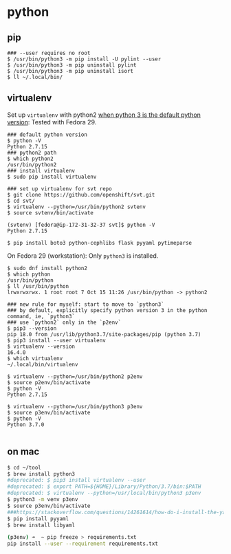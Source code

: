 # python

## pip

```
### --user requires no root
$ /usr/bin/python3 -m pip install -U pylint --user
$ /usr/bin/python3 -m pip uninstall pylint
$ /usr/bin/python3 -m pip uninstall isort
$ ll ~/.local/bin/

```

## virtualenv

Set up `virtualenv` with python2 [when python 3 is the default python version](https://virtualenv.pypa.io/en/latest/reference/#virtualenv-command): Tested with Fedora 29.

```
### default python version
$ python -V
Python 2.7.15
### python2 path
$ which python2
/usr/bin/python2
### install virtualenv
$ sudo pip install virtualenv

### set up virtualenv for svt repo
$ git clone https://github.com/openshift/svt.git
$ cd svt/
$ virtualenv --python=/usr/bin/python2 svtenv
$ source svtenv/bin/activate

(svtenv) [fedora@ip-172-31-32-37 svt]$ python -V
Python 2.7.15

$ pip install boto3 python-cephlibs flask pyyaml pytimeparse

```

On Fedora 29 (workstation): Only `python3` is installed.

```
$ sudo dnf install python2
$ which python
/usr/bin/python
$ ll /usr/bin/python
lrwxrwxrwx. 1 root root 7 Oct 15 11:26 /usr/bin/python -> python2

### new rule for myself: start to move to `python3`
### by default, explicitly specify python version 3 in the python command, ie, `python3`
### use `python2` only in the `p2env`
$ pip3 --version 
pip 18.0 from /usr/lib/python3.7/site-packages/pip (python 3.7)
$ pip3 install --user virtualenv
$ virtualenv --version
16.4.0
$ which virtualenv
~/.local/bin/virtualenv

$ virtualenv --python=/usr/bin/python2 p2env
$ source p2env/bin/activate
$ python -V
Python 2.7.15

$ virtualenv --python=/usr/bin/python3 p3env
$ source p3env/bin/activate
$ python -V
Python 3.7.0


```

## on mac

```bash
$ cd ~/tool
$ brew install python3
#deprecated: $ pip3 install virtualenv --user
#deprecated: $ export PATH=${HOME}/Library/Python/3.7/bin:$PATH
#deprecated: $ virtualenv --python=/usr/local/bin/python3 p3env
$ python3 -m venv p3env
$ source p3env/bin/activate
###https://stackoverflow.com/questions/14261614/how-do-i-install-the-yaml-package-for-python
$ pip install pyyaml
$ brew install libyaml
```

```bash
(p3env) ➜  ~ pip freeze > requirements.txt
pip install --user --requirement requirements.txt

```


